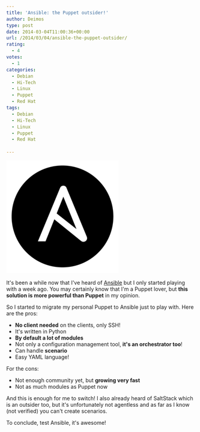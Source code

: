 ```yaml
---
title: 'Ansible: the Puppet outsider!'
author: Deimos
type: post
date: 2014-03-04T11:00:36+00:00
url: /2014/03/04/ansible-the-puppet-outsider/
rating:
  - 4
votes:
  - 1
categories:
  - Debian
  - Hi-Tech
  - Linux
  - Puppet
  - Red Hat
tags:
  - Debian
  - Hi-Tech
  - Linux
  - Puppet
  - Red Hat

---
```

![ansible_logo-300x300](/images/logo_ansible.png)

It's been a while now that I've heard of [Ansible](http://www.ansible.com) but I only started playing with a week ago. You may certainly know that I'm a Puppet lover, but **this solution is more powerful than Puppet** in my opinion.

So I started to migrate my personal Puppet to Ansible just to play with. Here are the pros:

  * **No client needed** on the clients, only SSH!
  * It's written in Python
  * **By default a lot of modules**
  * Not only a configuration management tool, **it's an orchestrator too**!
  * Can handle **scenario**
  * Easy YAML language!

For the cons:

  * Not enough community yet, but **growing very fast**
  * Not as much modules as Puppet now

And this is enough for me to switch! I also already heard of SaltStack which is an outsider too, but it's unfortunately not agentless and as far as I know (not verified) you can't create scenarios.

To conclude, test Ansible, it's awesome!